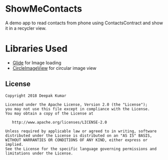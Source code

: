 # ShowMeContacts
A demo app to read contacts from phone using ContactsContract and show it in a recycler view.

# Libraries Used
 - <a href="https://github.com/bumptech/glide">Glide</a> for Image loading
 - <a href="https://github.com/hdodenhof/CircleImageView">CircleImageView</a> for circular image view


License
-------
    Copyright 2018 Deepak Kumar
    
    Licensed under the Apache License, Version 2.0 (the "License");
    you may not use this file except in compliance with the License.
    You may obtain a copy of the License at
    
       http://www.apache.org/licenses/LICENSE-2.0
    
    Unless required by applicable law or agreed to in writing, software
    distributed under the License is distributed on an "AS IS" BASIS,
    WITHOUT WARRANTIES OR CONDITIONS OF ANY KIND, either express or implied.
    See the License for the specific language governing permissions and
    limitations under the License.
 
